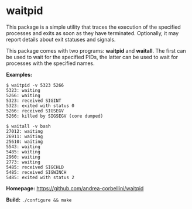 # waitpid

This package is a simple utility that traces the execution of the specified
processes and exits as soon as they have terminated. Optionally, it may report
details about exit statuses and signals.

This package comes with two programs: **waitpid** and **waitall**. The first
can be used to wait for the specified PIDs, the latter can be used to wait for
processes with the specified names.

**Examples:**

    $ waitpid -v 5323 5266
    5323: waiting
    5266: waiting
    5323: received SIGINT
    5323: exited with status 0
    5266: received SIGSEGV
    5266: killed by SIGSEGV (core dumped)

    $ waitall -v bash
    27012: waiting
    26911: waiting
    25610: waiting
    5543: waiting
    5485: waiting
    2960: waiting
    2773: waiting
    5485: received SIGCHLD
    5485: received SIGWINCH
    5485: exited with status 2

**Homepage:** https://github.com/andrea-corbellini/waitpid

**Build:** `./configure && make`
